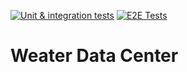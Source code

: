 [![Unit & integration tests](https://github.com/Daveiano/weather-data-center/actions/workflows/unit_tests.yml/badge.svg)](https://github.com/Daveiano/weather-data-center/actions/workflows/unit_tests.yml)
[![E2E Tests](https://github.com/Daveiano/weather-data-center/actions/workflows/e2e_tests.yml/badge.svg)](https://github.com/Daveiano/weather-data-center/actions/workflows/e2e_tests.yml)

# Weater Data Center
